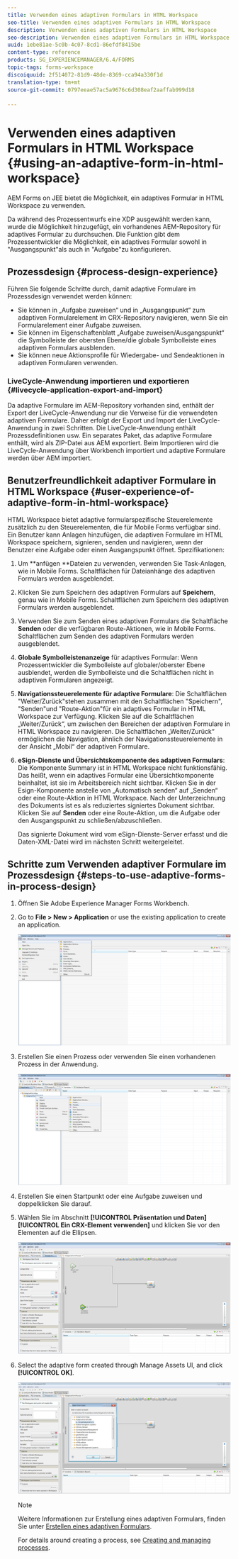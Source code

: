 ```yaml
---
title: Verwenden eines adaptiven Formulars in HTML Workspace
seo-title: Verwenden eines adaptiven Formulars in HTML Workspace
description: Verwenden eines adaptiven Formulars in HTML Workspace
seo-description: Verwenden eines adaptiven Formulars in HTML Workspace
uuid: 1ebe81ae-5c0b-4c07-8cd1-86efdf8415be
content-type: reference
products: SG_EXPERIENCEMANAGER/6.4/FORMS
topic-tags: forms-workspace
discoiquuid: 2f514072-81d9-48de-8369-cca94a330f1d
translation-type: tm+mt
source-git-commit: 0797eeae57ac5a9676c6d308eaf2aaffab999d18

---
```



# Verwenden eines adaptiven Formulars in HTML Workspace {#using-an-adaptive-form-in-html-workspace}

AEM Forms on JEE bietet die Möglichkeit, ein adaptives Formular in HTML Workspace zu verwenden.

Da während des Prozessentwurfs eine XDP ausgewählt werden kann, wurde die Möglichkeit hinzugefügt, ein vorhandenes AEM-Repository für adaptives Formular zu durchsuchen. Die Funktion gibt dem Prozessentwickler die Möglichkeit, ein adaptives Formular sowohl in &quot;Ausgangspunkt&quot;als auch in &quot;Aufgabe&quot;zu konfigurieren.

## Prozessdesign {#process-design-experience}

Führen Sie folgende Schritte durch, damit adaptive Formulare im Prozessdesign verwendet werden können:

* Sie können in „Aufgabe zuweisen“ und in „Ausgangspunkt“ zum adaptiven Formularelement im CRX-Repository navigieren, wenn Sie ein Formularelement einer Aufgabe zuweisen.
* Sie können im Eigenschaftenblatt „Aufgabe zuweisen/Ausgangspunkt“ die Symbolleiste der obersten Ebene/die globale Symbolleiste eines adaptiven Formulars ausblenden.
* Sie können neue Aktionsprofile für Wiedergabe- und Sendeaktionen in adaptiven Formularen verwenden.

### LiveCycle-Anwendung importieren und exportieren {#livecycle-application-export-and-import}

Da adaptive Formulare im AEM-Repository vorhanden sind, enthält der Export der LiveCycle-Anwendung nur die Verweise für die verwendeten adaptiven Formulare. Daher erfolgt der Export und Import der LiveCycle-Anwendung in zwei Schritten. Die LiveCycle-Anwendung enthält Prozessdefinitionen usw. Ein separates Paket, das adaptive Formulare enthält, wird als ZIP-Datei aus AEM exportiert. Beim Importieren wird die LiveCycle-Anwendung über Workbench importiert und adaptive Formulare werden über AEM importiert.

## Benutzerfreundlichkeit adaptiver Formulare in HTML Workspace {#user-experience-of-adaptive-form-in-html-workspace}

HTML Workspace bietet adaptive formularspezifische Steuerelemente zusätzlich zu den Steuerelementen, die für Mobile Forms verfügbar sind. Ein Benutzer kann Anlagen hinzufügen, die adaptiven Formulare im HTML Workspace speichern, signieren, senden und navigieren, wenn der Benutzer eine Aufgabe oder einen Ausgangspunkt öffnet. Spezifikationen:

1. Um **anfügen **Dateien zu verwenden, verwenden Sie Task-Anlagen, wie in Mobile Forms. Schaltflächen für Dateianhänge des adaptiven Formulars werden ausgeblendet.

1. Klicken Sie zum Speichern des adaptiven Formulars auf **Speichern**, genau wie in Mobile Forms. Schaltflächen zum Speichern des adaptiven Formulars werden ausgeblendet.

1. Verwenden Sie zum Senden eines adaptiven Formulars die Schaltfläche **Senden** oder die verfügbaren Route-Aktionen, wie in Mobile Forms. Schaltflächen zum Senden des adaptiven Formulars werden ausgeblendet.

1. **Globale Symbolleistenanzeige** für adaptives Formular: Wenn Prozessentwickler die Symbolleiste auf globaler/oberster Ebene ausblendet, werden die Symbolleiste und die Schaltflächen nicht in adaptiven Formularen angezeigt.

1. **Navigationssteuerelemente für adaptive Formulare**: Die Schaltflächen &quot;Weiter/Zurück&quot;stehen zusammen mit den Schaltflächen &quot;Speichern&quot;, &quot;Senden&quot;und &quot;Route-Aktion&quot;für ein adaptives Formular in HTML Workspace zur Verfügung. Klicken Sie auf die Schaltflächen „Weiter/Zurück“, um zwischen den Bereichen der adaptiven Formulare in HTML Workspace zu navigieren. Die Schaltflächen „Weiter/Zurück“ ermöglichen die Navigation, ähnlich der Navigationssteuerelemente in der Ansicht „Mobil“ der adaptiven Formulare.

1. **eSign-Dienste und Übersichtskomponente des adaptiven Formulars**: Die Komponente Summary ist in HTML Workspace nicht funktionsfähig. Das heißt, wenn ein adaptives Formular eine Übersichtkomponente beinhaltet, ist sie im Arbeitsbereich nicht sichtbar. Klicken Sie in der Esign-Komponente anstelle von „Automatisch senden“ auf „Senden“ oder eine Route-Aktion in HTML Workspace. Nach der Unterzeichnung des Dokuments ist es als reduziertes signiertes Dokument sichtbar. Klicken Sie auf **Senden** oder eine Route-Aktion, um die Aufgabe oder den Ausgangspunkt zu schließen/abzuschließen.

   Das signierte Dokument wird vom eSign-Dienste-Server erfasst und die Daten-XML-Datei wird im nächsten Schritt weitergeleitet.

## Schritte zum Verwenden adaptiver Formulare im Prozessdesign {#steps-to-use-adaptive-forms-in-process-design}

1. Öffnen Sie Adobe Experience Manager Forms Workbench.

1. Go to **File > New > Application** or use the existing application to create an application.

   ![Neue Anwendung erstellen](assets/create_new_appl.png)

1. Erstellen Sie einen Prozess oder verwenden Sie einen vorhandenen Prozess in der Anwendung.

   ![Neuen Prozess erstellen](assets/create_new_process.png)

1. Erstellen Sie einen Startpunkt oder eine Aufgabe zuweisen und doppelklicken Sie darauf.
1. Wählen Sie im Abschnitt **[!UICONTROL Präsentation und Daten]** **[!UICONTROL Ein CRX-Element verwenden]** und klicken Sie vor den Elementen auf die Ellipsen.

   ![Use a CRX asset](assets/use_crx_asset.png)

1. Select the adaptive form created through Manage Assets UI, and click **[!UICONTROL OK]**.

   ![Ein adaptives Formular auswählen](assets/selecting_form.png)

   >[!NOTE]
   >
   >Weitere Informationen zur Erstellung eines adaptiven Formulars, finden Sie unter [Erstellen eines adaptiven Formulars](/help/forms/using/creating-adaptive-form.md).
   >
   >For details around creating a process, see [Creating and managing processes](https://help.adobe.com/en_US/AEMForms/6.1/WorkbenchHelp/WS92d06802c76abadb-1cc35bda128261a20dd-7ff7.2.html).

